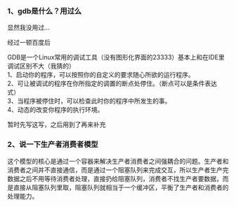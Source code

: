 ### 1、gdb是什么？用过么
显然我没用过...

经过一顿百度后

GDB是一个Linux常用的调试工具（没有图形化界面的23333）基本上和在IDE里调试区别不大（我猜的）<br/>
1、启动你的程序，可以按照你的自定义的要求随心所欲的运行程序。<br/>
2、可让被调试的程序在你所指定的调置的断点处停住。（断点可以是条件表达式）<br/>
3、当程序被停住时，可以检查此时你的程序中所发生的事。<br/>
4、动态的改变你程序的执行环境。

暂时先写这写，之后用到了再来补充

### 2、说一下生产者消费者模型
这个模型的核心是通过一个容器来解决生产者消费者之间强耦合的问题。生产者和消费者之间并不直接通信，而是通过一个阻塞队列来完成交互，所以生产者生产完数据之后不用等待消费者处理，直接扔给阻塞队列，消费者不找生产者要数据，而是直接从阻塞队列里取，阻塞队列就相当于一个缓冲区，平衡了生产者和消费者的处理能力。
